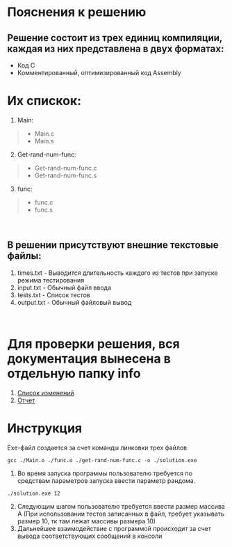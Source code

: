 # Пояснения к решению
## Решение состоит из трех единиц компиляции, каждая из них представлена в двух форматах:
- Код C
- Комментированный, оптимизированный код Assembly
# Их спискок:
1. Main:
>  * Main.c
>  * Main.s
 
2. Get-rand-num-func:
>  * Get-rand-num-func.c
>  * Get-rand-num-func.s
3. func:
>  * func.c
>  * func.s
<br />

## В решении присутствуют внешние текстовые файлы:

1. times.txt - Выводится длительность каждого из тестов при запуске режима тестирования
2. input.txt - Обычный файл ввода
3. tests.txt - Cписок тестов
4. output.txt - Обычный файловый вывод
<br />


# Для проверки решения, вся документация вынесена в отдельную папку info
1. [Список изменений](https://github.com/zemlianin/first-HW-ABC/blob/master/Info/Changes.md)
2. [Отчет](https://github.com/zemlianin/first-HW-ABC/blob/master/Info/Report.md)

# Инструкция
Exe-файл создается за счет команды линковки трех файлов
```
gcc ./Main.o ./func.o ./get-rand-num-func.c -o ./solution.exe

```
1. Во время запуска программы пользователю требуется по средствам параметров запуска ввести параметр рандома.
```
./solution.exe 12
```
2. Следующим шагом пользователю требуется ввести размер массива А (При использовании тестов записанных в файл, требует указывать размер 10, тк там лежат массивы размера 10)
3. Дальнейшее взаимодействие с программой происходит за счет вывода соответствующих сообщений в консоли
